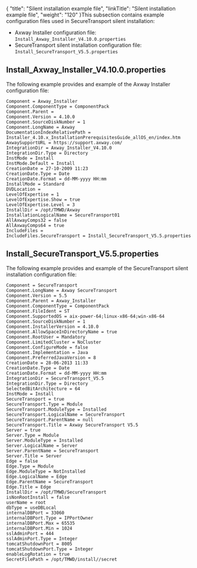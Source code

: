 {
    "title": "Silent installation example file",
    "linkTitle": "Silent installation  example file",
    "weight": "120"
}This subsection contains example configuration files used in <span class="mc-variable axway_variables.Component_Short_Name variable">SecureTransport</span> silent installation:

-   Axway Installer configuration file: `Install_Axway_Installer_V4.10.0.properties`
-   SecureTransport silent installation configuration file: `Install_SecureTransport_V5.5.properties`

## Install\_Axway\_Installer\_V4.10.0.properties

The following example provides and example of the Axway Installer configuration file:


    Component = Axway_Installer
    Component.ComponentType = ComponentPack
    Component.Parent =
    Component.Version = 4.10.0
    Component.SourceDiskNumber = 1
    Component.LongName = Axway
    DocumentationIndexRelativePath =
    Installer_4.10.x_InstallationPrerequisitesGuide_allOS_en/index.htm
    AxwaySupportURL = https://support.axway.com/
    IntegrationDir = Axway_Installer_V4.10.0
    IntegrationDir.Type = Directory
    InstMode = Install
    InstMode.Default = Install
    CreationDate = 27-10-2009 11:23
    CreationDate.Type = Date
    CreationDate.Format = dd-MM-yyyy HH:mm
    InstallMode = Standard
    DVDLocation =
    LevelOfExpertise = 1
    LevelOfExpertise.Show = true
    LevelOfExpertise.Level = 3
    InstallDir = /opt/TMWD/Axway
    InstallationLogicalName = SecureTransport01
    AllAxwayComps32 = false
    AllAxwayComps64 = true
    IncludeFiles =
    IncludeFiles.SecureTransport = Install_SecureTransport_V5.5.properties

## Install\_SecureTransport\_V5.5.properties

The following example provides and example of the SecureTransport silent installation configuration file:


    Component = SecureTransport
    Component.LongName = Axway SecureTransport
    Component.Version = 5.5
    Component.Parent = Axway_Installer
    Component.ComponentType = ComponentPack
    Component.FileIdent = ST
    Component.SupportedOS = aix-power-64;linux-x86-64;win-x86-64
    Component.SourceDiskNumber = 1
    Component.InstallerVersion = 4.10.0
    Component.AllowSpaceInDirectoryName = true
    Component.RootUser = Mandatory
    Component.LimitedCluster = NoCluster
    Component.ConfigureMode = false
    Component.Implementation = Java
    Component.PreferredJavaVersion = 8
    CreationDate = 28-06-2013 11:33
    CreationDate.Type = Date
    CreationDate.Format = dd-MM-yyyy HH:mm
    IntegrationDir = SecureTransport_V5.5
    IntegrationDir.Type = Directory
    SelectedBitArchitecture = 64
    InstMode = Install
    SecureTransport = true
    SecureTransport.Type = Module
    SecureTransport.ModuleType = Installed
    SecureTransport.LogicalName = SecureTransport
    SecureTransport.ParentName = null
    SecureTransport.Title = Axway SecureTransport V5.5
    Server = true
    Server.Type = Module
    Server.ModuleType = Installed
    Server.LogicalName = Server
    Server.ParentName = SecureTransport
    Server.Title = Server
    Edge = false
    Edge.Type = Module
    Edge.ModuleType = NotInstalled
    Edge.LogicalName = Edge
    Edge.ParentName = SecureTransport
    Edge.Title = Edge
    InstallDir = /opt/TMWD/SecureTransport
    isNonRootInstall = false
    userName = root
    dbType = useDBLocal
    internalDBPort = 33060
    internalDBPort.Type = IPPortOwner
    internalDBPort.Max = 65535
    internalDBPort.Min = 1024
    sslAdminPort = 444
    sslAdminPort.Type = Integer
    tomcatShutdownPort = 8005
    tomcatShutdownPort.Type = Integer
    enableLogRotation = true
    SecretFilePath = /opt/TMWD/install//secret

 

 
